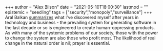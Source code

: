 +++
author = "Alex Bilson"
date = "2021-05-10T18:00:30"
lastmod = ""
epistemic = "seedling"
tags = ["security","monopoly","surveillance"]
+++
Aral Balkan [summarizes](https://ar.al/2021/05/10/hell-site/) what I've discovered myself after years in technology and business - the prevailing system for generating software in the last decade or so is engineered to create human-oppressing products. As with many of the systemic problems of our society, those with the power to change the system are also those who profit most. The likelihood of real change in the natural order is nil; prayer is essential.

